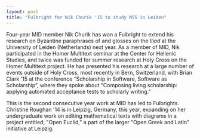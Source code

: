 ```yaml
---
layout: post
title: "Fulbright for Nik Churik '15 to study MSS in Leiden"
---
```


Four-year MID member Nik Churik has won a Fulbright to extend his research on Byzantine paraphrases of and glosses on the *Iliad* at the University of Leiden (Netherlands) next year.  As a member of MID, Nik participated in the Homer Multitext seminar at the Center for Hellenic Studies, and twice was funded for summer research at Holy Cross on the Homer Multitext project.  He has presented his research at a large number of events outside of Holy Cross, most recently in Bern, Switzerland, with Brian Clark '15 at the conference “Scholarship in Software, Software as Scholarship”, where they spoke about "Composing living scholarship: applying automated acceptance tests to scholarly writing."

This is the second consecutive year work at MID has led to Fulbrights.  Christine Roughan '14 is in Leipzig, Germany, this year, expanding on her undergraduate work on editing mathematical texts with diagrams in a project entitled, "Open Euclid," a part of the larger "Open Greek and Latin" initiative at Leipzig.
